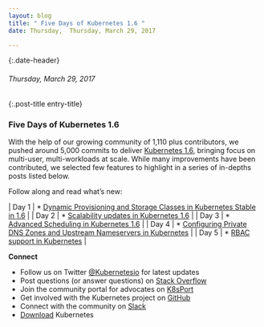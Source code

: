 ```yaml
---
layout: blog
title: " Five Days of Kubernetes 1.6 " 
date: Thursday,  Thursday, March 29, 2017 

---
```

{:.date-header}
###### Thursday, March 29, 2017 

{:.post-title entry-title}
### Five Days of Kubernetes 1.6 

  

  
With the help of our growing community of 1,110 plus contributors, we pushed around 5,000 commits to deliver [Kubernetes 1.6](http://blog.kubernetes.io/2017/03/kubernetes-1.6-multi-user-multi-workloads-at-scale.html), bringing focus on multi-user, multi-workloads at scale. While many improvements have been contributed, we selected few features to highlight in a series of in-depths posts listed below.&nbsp;  
  
Follow along and read what’s new:  
  

| 
Day 1
 | 
\* [Dynamic Provisioning and Storage Classes in Kubernetes Stable in 1.6](http://blog.kubernetes.io/2017/03/dynamic-provisioning-and-storage-classes-kubernetes.html)
 |
| 
Day 2
 | 
\* [Scalability updates in Kubernetes 1.6](http://blog.kubernetes.io/2017/03/scalability-updates-in-kubernetes-1.6.html)
 |
| 
Day 3
 | 
\* [Advanced Scheduling in Kubernetes 1.6](http://blog.kubernetes.io/2017/03/advanced-scheduling-in-kubernetes.html)
 |
| 
Day 4
 | 
\* [Configuring Private DNS Zones and Upstream Nameservers in Kubernetes](http://blog.kubernetes.io/2017/04/configuring-private-dns-zones-upstream-nameservers-kubernetes.html)
 |
| 
Day 5
 | 
\* [RBAC support in Kubernetes](http://blog.kubernetes.io/2017/04/rbac-support-in-kubernetes.html)
 |

  

**Connect**

- Follow us on Twitter&nbsp;[@Kubernetesio](https://twitter.com/kubernetesio) for latest updates
- Post questions (or answer questions) on&nbsp;[Stack Overflow](http://stackoverflow.com/questions/tagged/kubernetes) 
- Join the community portal for advocates on&nbsp;[K8sPort](http://k8sport.org/)
- Get involved with the Kubernetes project on&nbsp;[GitHub](https://github.com/kubernetes/kubernetes) 
- Connect with the community on&nbsp;[Slack](http://slack.k8s.io/)
- [Download](http://get.k8s.io/) Kubernetes
  

  
